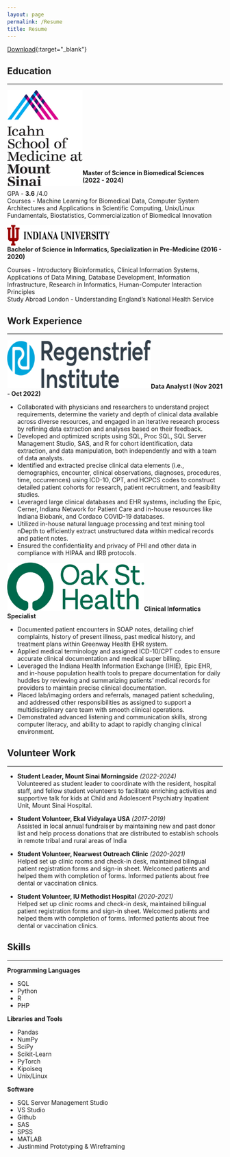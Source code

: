 ```yaml
---
layout: page
permalink: /Resume
title: Resume
---
```


[Download](https://drive.google.com/file/d/1vTKALVJb8XFN1WnXD4NJOmXlo1cdQoGn/view?usp=sharing){:target="_blank"}

## Education 
***

<p class="full-width"><img src="/public/002.png" style="width:11rem;height:14rem" align="left"/></p><br><br><br><br><br><br><br><br><br><br>

 __Master of Science in Biomedical Sciences (2022 - 2024)__<br>
 
 GPA - __3.6__ /4.0 <br>
 Courses - Machine Learning for Biomedical Data, Computer System Architectures and Applications in Scientific Computing, Unix/Linux Fundamentals, Biostatistics, Commercialization of Biomedical Innovation<br>


<p class="full-width"><img src="/public/003.png" style="width:15rem;height:3rem" align="left"/></p><br><br>

 __Bachelor of Science in Informatics, Specialization in Pre-Medicine (2016 - 2020)__ <br>

 Courses - Introductory Bioinformatics, Clinical Information Systems, Applications of Data Mining, Database Development, Information Infrastructure, Research in Informatics, Human-Computer Interaction Principles<br>
 Study Abroad London - Understanding England’s National Health Service <br>

## Work Experience 
***

<p class="full-width"><img src="/pic004.png" style="width:21rem;height:7rem" align="left"/></p><br><br><br><br><br>

 __Data Analyst I (Nov 2021 - Oct 2022)__ <br>

- Collaborated with physicians and researchers to understand project requirements, determine the variety and depth
of clinical data available across diverse resources, and engaged in an iterative research process by refining data
extraction and analyses based on their feedback.
- Developed and optimized scripts using SQL, Proc SQL, SQL Server Management Studio, SAS, and R for
cohort identification, data extraction, and data manipulation, both independently and with a team of data analysts.
- Identified and extracted precise clinical data elements (i.e., demographics, encounter, clinical observations,
diagnoses, procedures, time, occurrences) using ICD-10, CPT, and HCPCS codes to construct detailed patient
cohorts for research, patient recruitment, and feasibility studies.
- Leveraged large clinical databases and EHR systems, including the Epic, Cerner, Indiana Network for Patient
Care and in-house resources like Indiana Biobank, and Cordaco COVID-19 databases.
- Utilized in-house natural language processing and text mining tool nDepth to efficiently extract unstructured data
within medical records and patient notes.
- Ensured the confidentiality and privacy of PHI and other data in compliance with HIPAA and IRB protocols.



<p class="full-width"><img src="/pic005.png" style="width:20rem;height:7rem" align="left"/></p><br><br><br><br><br>

 __Clinical Informatics Specialist__ <br>
- Documented patient encounters in SOAP notes, detailing chief complaints, history of present illness, past medical
history, and treatment plans within Greenway Health EHR system.
- Applied medical terminology and assigned ICD-10/CPT codes to ensure accurate clinical documentation and
medical super billing.
- Leveraged the Indiana Health Information Exchange (IHIE), Epic EHR, and in-house population health tools to
prepare documentation for daily huddles by reviewing and summarizing patients’ medical records for providers to
maintain precise clinical documentation.
- Placed lab/imaging orders and referrals, managed patient scheduling, and addressed other responsibilities as
assigned to support a multidisciplinary care team with smooth clinical operations.
- Demonstrated advanced listening and communication skills, strong computer literacy, and ability to adapt to
rapidly changing clinical environment.

## Volunteer Work 
***

- __Student Leader, Mount Sinai Morningside__ *(2022-2024)* <br>
Volunteered as student leader to coordinate with the resident, hospital staff, and fellow student volunteers to facilitate enriching activities and supportive talk for kids at Child and Adolescent Psychiatry Inpatient Unit, Mount Sinai Hospital. <br>

- __Student Volunteer, Ekal Vidyalaya USA__ *(2017-2019)* <br>
Assisted in local annual fundraiser by maintaining new and past donor list and help process donations that are distributed to establish schools in remote tribal and rural areas of India<br>

- __Student Volunteer, Nearwest Outreach Clinic__ *(2020-2021)* <br>
Helped set up clinic rooms and check-in desk, maintained bilingual patient registration forms and sign-in sheet. Welcomed patients and helped them with completion of forms. Informed patients about free dental or vaccination clinics.

- __Student Volunteer, IU Methodist Hospital__ *(2020-2021)* <br>
Helped set up clinic rooms and check-in desk, maintained bilingual patient registration forms and sign-in sheet. Welcomed patients and helped them with completion of forms. Informed patients about free dental or vaccination clinics.

## Skills 
***

__Programming Languages__ 
- SQL
- Python
- R
- PHP

__Libraries and Tools__
- Pandas
- NumPy
- SciPy
- Scikit-Learn
- PyTorch
- Kipoiseq
- Unix/Linux

__Software__ 
- SQL Server Management Studio
- VS Studio
- Github
- SAS
- SPSS
- MATLAB
- Justinmind Prototyping & Wireframing


